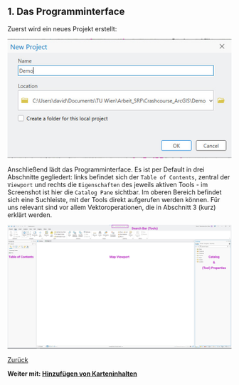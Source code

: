 ## 1. Das Programminterface
Zuerst wird ein neues Projekt erstellt:

![Screenshot vom Dialog "New Project"](./img/new.jpg)

Anschließend lädt das Programminterface. Es ist per Default in drei Abschnitte gegliedert: links befindet sich der `Table of Contents`, zentral der `Viewport` und rechts die `Eigenschaften` des jeweils aktiven Tools - im Screenshot ist hier die `Catalog Pane` sichtbar. Im oberen Bereich befindet sich eine Suchleiste, mit der Tools direkt aufgerufen werden können. Für uns relevant sind vor allem Vektoroperationen, die in Abschnitt 3 (kurz) erklärt werden.

![Screenshot von ArcGIS Pro 3.4.2](./img/arcgis_ui.jpg)

[Zurück](./README.md)

**Weiter mit: [Hinzufügen von Karteninhalten](./add_content.md)**
